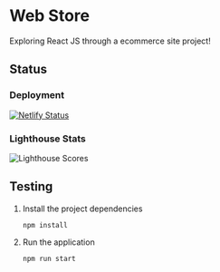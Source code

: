 # Web Store 

Exploring React JS through a ecommerce site project!

## Status

### Deployment
[![Netlify Status](https://api.netlify.com/api/v1/badges/24ec58c2-21ae-43c2-9d72-d0c83937d1a7/deploy-status)](https://app.netlify.com/sites/olivia-02-reactecomm/deploys)

### Lighthouse Stats
![Lighthouse Scores](img/lighthouseScreenshot.jpg)

## Testing

1. Install the project dependencies
   ```shell
   npm install
   ```

2. Run the application
   ```shell
   npm run start
   ```